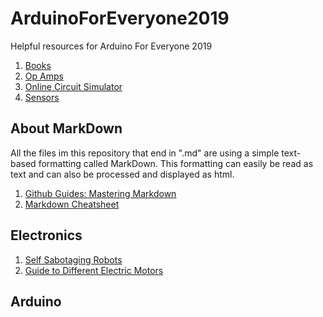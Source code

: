 # ArduinoForEveryone2019

Helpful resources for Arduino For Everyone 2019

1. [Books](books/readme.md)
2. [Op Amps](op-amps/readme.md)
3. [Online Circuit Simulator](https://www.circuitlab.com/)
4. [Sensors](sensors/readme.md)

## About MarkDown

All the files im this repository that end in ".md" are using a simple text-based formatting called MarkDown. This formatting can easily be read as text and can also be processed and displayed as html.

1. [Github Guides: Mastering Markdown](https://guides.github.com/features/mastering-markdown)
2. [Markdown Cheatsheet](https://github.com/adam-p/markdown-here/wiki/Markdown-Cheatsheet)

## Electronics

1. [Self Sabotaging Robots](http://www.simonegiertz.com)
2. [Guide to Different Electric Motors](https://www.youtube.com/watch?v=SrPHQh-M3pM)

## Arduino


